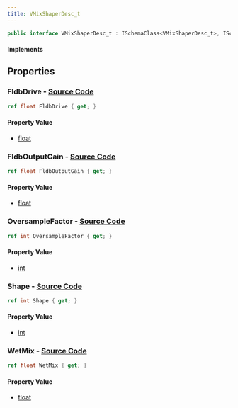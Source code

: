 ```yaml
---
title: VMixShaperDesc_t
---
```


```csharp
public interface VMixShaperDesc_t : ISchemaClass<VMixShaperDesc_t>, ISchemaField, ISchemaClass, INativeHandle
```

#### Implements

## Properties

### **FldbDrive** - [Source Code](https://github.com/swiftly-solution/swiftlys2/blob/main/managed/src/SwiftlyS2.Generated/Schemas/Interfaces/VMixShaperDesc_t.cs#L18)

```csharp
ref float FldbDrive { get; }
```

#### Property Value

- [float](https://learn.microsoft.com/dotnet/api/system.single)

### **FldbOutputGain** - [Source Code](https://github.com/swiftly-solution/swiftlys2/blob/main/managed/src/SwiftlyS2.Generated/Schemas/Interfaces/VMixShaperDesc_t.cs#L20)

```csharp
ref float FldbOutputGain { get; }
```

#### Property Value

- [float](https://learn.microsoft.com/dotnet/api/system.single)

### **OversampleFactor** - [Source Code](https://github.com/swiftly-solution/swiftlys2/blob/main/managed/src/SwiftlyS2.Generated/Schemas/Interfaces/VMixShaperDesc_t.cs#L24)

```csharp
ref int OversampleFactor { get; }
```

#### Property Value

- [int](https://learn.microsoft.com/dotnet/api/system.int32)

### **Shape** - [Source Code](https://github.com/swiftly-solution/swiftlys2/blob/main/managed/src/SwiftlyS2.Generated/Schemas/Interfaces/VMixShaperDesc_t.cs#L16)

```csharp
ref int Shape { get; }
```

#### Property Value

- [int](https://learn.microsoft.com/dotnet/api/system.int32)

### **WetMix** - [Source Code](https://github.com/swiftly-solution/swiftlys2/blob/main/managed/src/SwiftlyS2.Generated/Schemas/Interfaces/VMixShaperDesc_t.cs#L22)

```csharp
ref float WetMix { get; }
```

#### Property Value

- [float](https://learn.microsoft.com/dotnet/api/system.single)

